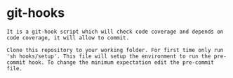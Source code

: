 # git-hooks
	It is a git-hook script which will check code coverage and depends on code coverage, it will allow to commit.

	Clone this repository to your working folder. For first time only run 'sh hooks/setup'. This file will setup the environment to run the pre-commit hook. To change the minimum expectation edit the pre-commit file.
